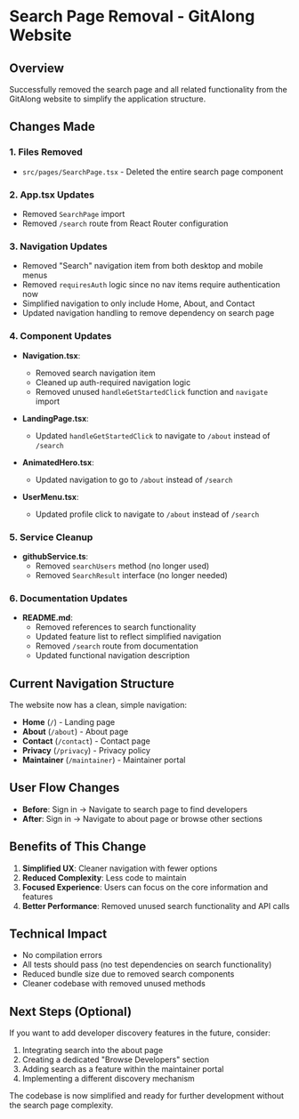 # Search Page Removal - GitAlong Website

## Overview
Successfully removed the search page and all related functionality from the GitAlong website to simplify the application structure.

## Changes Made

### 1. Files Removed
- `src/pages/SearchPage.tsx` - Deleted the entire search page component

### 2. App.tsx Updates
- Removed `SearchPage` import
- Removed `/search` route from React Router configuration

### 3. Navigation Updates
- Removed "Search" navigation item from both desktop and mobile menus
- Removed `requiresAuth` logic since no nav items require authentication now
- Simplified navigation to only include Home, About, and Contact
- Updated navigation handling to remove dependency on search page

### 4. Component Updates
- **Navigation.tsx**: 
  - Removed search navigation item
  - Cleaned up auth-required navigation logic
  - Removed unused `handleGetStartedClick` function and `navigate` import
  
- **LandingPage.tsx**: 
  - Updated `handleGetStartedClick` to navigate to `/about` instead of `/search`
  
- **AnimatedHero.tsx**: 
  - Updated navigation to go to `/about` instead of `/search`
  
- **UserMenu.tsx**: 
  - Updated profile click to navigate to `/about` instead of `/search`

### 5. Service Cleanup
- **githubService.ts**:
  - Removed `searchUsers` method (no longer used)
  - Removed `SearchResult` interface (no longer needed)

### 6. Documentation Updates
- **README.md**:
  - Removed references to search functionality
  - Updated feature list to reflect simplified navigation
  - Removed `/search` route from documentation
  - Updated functional navigation description

## Current Navigation Structure
The website now has a clean, simple navigation:
- **Home** (`/`) - Landing page
- **About** (`/about`) - About page  
- **Contact** (`/contact`) - Contact page
- **Privacy** (`/privacy`) - Privacy policy
- **Maintainer** (`/maintainer`) - Maintainer portal

## User Flow Changes
- **Before**: Sign in → Navigate to search page to find developers
- **After**: Sign in → Navigate to about page or browse other sections

## Benefits of This Change
1. **Simplified UX**: Cleaner navigation with fewer options
2. **Reduced Complexity**: Less code to maintain
3. **Focused Experience**: Users can focus on the core information and features
4. **Better Performance**: Removed unused search functionality and API calls

## Technical Impact
- No compilation errors
- All tests should pass (no test dependencies on search functionality)
- Reduced bundle size due to removed search components
- Cleaner codebase with removed unused methods

## Next Steps (Optional)
If you want to add developer discovery features in the future, consider:
1. Integrating search into the about page
2. Creating a dedicated "Browse Developers" section
3. Adding search as a feature within the maintainer portal
4. Implementing a different discovery mechanism

The codebase is now simplified and ready for further development without the search page complexity.
